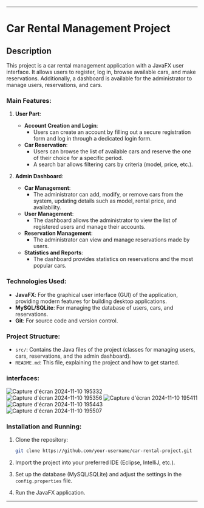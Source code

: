 

---

# Car Rental Management Project

## Description

This project is a car rental management application with a JavaFX user interface. It allows users to register, log in, browse available cars, and make reservations. Additionally, a dashboard is available for the administrator to manage users, reservations, and cars.

### Main Features:

1. **User Part**:
   - **Account Creation and Login**:
     - Users can create an account by filling out a secure registration form and log in through a dedicated login form.
   - **Car Reservation**:
     - Users can browse the list of available cars and reserve the one of their choice for a specific period.
     - A search bar allows filtering cars by criteria (model, price, etc.).

2. **Admin Dashboard**:
   - **Car Management**:
     - The administrator can add, modify, or remove cars from the system, updating details such as model, rental price, and availability.
   - **User Management**:
     - The dashboard allows the administrator to view the list of registered users and manage their accounts.
   - **Reservation Management**:
     - The administrator can view and manage reservations made by users.
   - **Statistics and Reports**:
     - The dashboard provides statistics on reservations and the most popular cars.

### Technologies Used:

- **JavaFX**: For the graphical user interface (GUI) of the application, providing modern features for building desktop applications.
- **MySQL/SQLite**: For managing the database of users, cars, and reservations.
- **Git**: For source code and version control.

### Project Structure:

- `src/`: Contains the Java files of the project (classes for managing users, cars, reservations, and the admin dashboard).
- `README.md`: This file, explaining the project and how to get started.
  

### interfaces:
![Capture d'écran 2024-11-10 195332](https://github.com/user-attachments/assets/65b7957d-de51-48f3-bd5d-8f45f4511775)
![Capture d'écran 2024-11-10 195356](https://github.com/user-attachments/assets/3022d6b6-35a2-419a-9657-19a7208f7202)
![Capture d'écran 2024-11-10 195411](https://github.com/user-attachments/assets/d85891e7-f20b-42e5-8afc-99e08c6b9a60)
![Capture d'écran 2024-11-10 195443](https://github.com/user-attachments/assets/52150498-1afa-459a-8481-764477502ad4)
![Capture d'écran 2024-11-10 195507](https://github.com/user-attachments/assets/89e92a88-b0b1-4701-ae23-95ba38c121e8)

### Installation and Running:

1. Clone the repository:
   ```bash
   git clone https://github.com/your-username/car-rental-project.git
   ```

2. Import the project into your preferred IDE (Eclipse, IntelliJ, etc.).

3. Set up the database (MySQL/SQLite) and adjust the settings in the `config.properties` file.

4. Run the JavaFX application.

---
